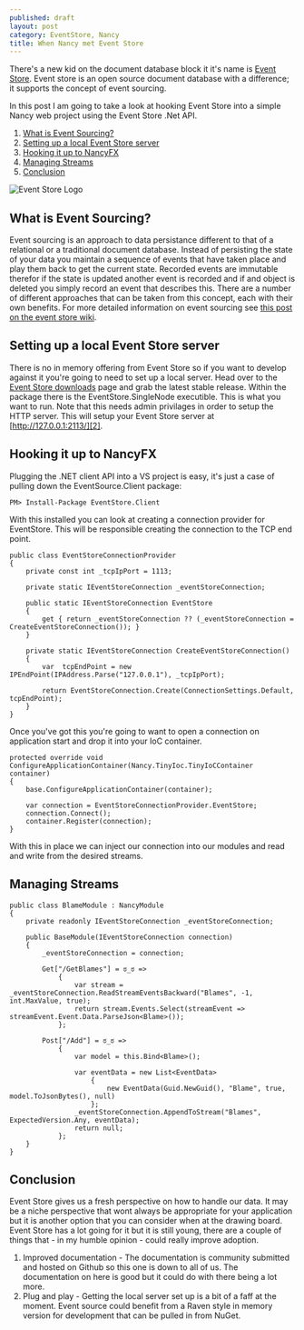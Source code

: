 ```yaml
---
published: draft
layout: post
category: EventStore, Nancy
title: When Nancy met Event Store
---
```


There's a new kid on the document database block it it's name is [Event Store][0]. Event store is an open source document database with a difference; it supports the concept of event sourcing.

In this post I am going to take a look at hooking Event Store into a simple Nancy web project using the Event Store .Net API.

1.  [What is Event Sourcing?](#event-sourcing)
2.  [Setting up a local Event Store server](#server-setup)
3.  [Hooking it up to NancyFX](#nancy) 
4.  [Managing Streams](#streams)
5.  [Conclusion](#conclusion)

![Event Store Logo][3]

<!--excerpt-->

<h2 id="event-sourcing">What is Event Sourcing?</h2>

Event sourcing is an approach to data persistance different to that of a relational or a traditional document database. Instead of persisting the state of your data you maintain a sequence of events that have taken place and play them back to get the current state. Recorded events are immutable therefor if the state is updated another event is recorded and if and object is deleted you simply record an event that describes this. There are a number of different approaches that can be taken from this concept, each with their own benefits. For more detailed information on event sourcing see [this post on the event store wiki][4].

<h2 id="server-setup">Setting up a local Event Store server</h2>

There is no in memory offering from Event Store so if you want to develop against it you're going to need to set up a local server. Head over to the [Event Store downloads][0] page and grab the latest stable release. Within the package there is the EventStore.SingleNode executible. This is what you want to run. Note that this needs admin privilages in order to setup the HTTP server. This will setup your Event Store server at [http://127.0.0.1:2113/][2].

<h2 id="nancy">Hooking it up to NancyFX</h2>

Plugging the .NET client API into a VS project is easy, it's just a case of pulling down the EventSource.Client package:

	PM> Install-Package EventStore.Client

With this installed you can look at creating a connection provider for EventStore. This will be responsible creating the connection to the TCP end point.

    public class EventStoreConnectionProvider
    {
        private const int _tcpIpPort = 1113;

        private static IEventStoreConnection _eventStoreConnection;

        public static IEventStoreConnection EventStore
        {
            get { return _eventStoreConnection ?? (_eventStoreConnection = CreateEventStoreConnection()); }
        }

        private static IEventStoreConnection CreateEventStoreConnection()
        {
            var  tcpEndPoint = new IPEndPoint(IPAddress.Parse("127.0.0.1"), _tcpIpPort);
            
            return EventStoreConnection.Create(ConnectionSettings.Default, tcpEndPoint);
        }
    }

Once you've got this you're going to want to open a connection on application start and drop it into your IoC container.

	protected override void ConfigureApplicationContainer(Nancy.TinyIoc.TinyIoCContainer container)
	{
		base.ConfigureApplicationContainer(container);
		
		var connection = EventStoreConnectionProvider.EventStore;
		connection.Connect();
		container.Register(connection);
	}

With this in place we can inject our connection into our modules and read and write from the desired streams.

<h2 id="streams">Managing Streams</h2>

	public class BlameModule : NancyModule
	{
		private readonly IEventStoreConnection _eventStoreConnection;

		public BaseModule(IEventStoreConnection connection)
		{
			_eventStoreConnection = connection;

			Get["/GetBlames"] = ಠ_ಠ =>
				{
					var stream = _eventStoreConnection.ReadStreamEventsBackward("Blames", -1, int.MaxValue, true);
					return stream.Events.Select(streamEvent => streamEvent.Event.Data.ParseJson<Blame>());
				};

			Post["/Add"] = ಠ_ಠ =>
				{
					var model = this.Bind<Blame>();

					var eventData = new List<EventData>
						{
							new EventData(Guid.NewGuid(), "Blame", true, model.ToJsonBytes(), null)
						};
					_eventStoreConnection.AppendToStream("Blames", ExpectedVersion.Any, eventData);
					return null;
				};
		}
	}

<h2 id="conclusion">Conclusion</h2>

Event Store gives us a fresh perspective on how to handle our data. It may be a niche perspective that wont always be appropriate for your application but it is another option that you can consider when at the drawing board. Event Store has a lot going for it but it is still young, there are a couple of things that - in my humble opinion - could really improve adoption.

1.  Improved documentation - The documentation is community submitted and hosted on Github so this one is down to all of us. The documentation on here is good but it could do with there being a lot more.
2.  Plug and play - Getting the local server set up is a bit of a faff at the moment. Event source could benefit from a Raven style in memory version for development that can be pulled in from NuGet.

   [0]: http://geteventstore.com "Get Event Store"
   [1]: http://download.geteventstore.com/ "Event Store downloads"
   [2]: http://127.0.0.1:2113/
   [3]: /../images/event-store.png "event store logo"
   [4]: https://github.com/eventstore/eventstore/wiki/Event-Sourcing-Basics "Event Sourcing Basics"